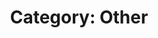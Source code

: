 ---
type: category
layout: archive
author_profile: true
permalink: /categories/other
taxonomy: Other
title: "Category: Other"
header:
  og_image: /assets/images/website_feature_image.png
  overlay_image: /assets/images/nighthawks.png
  caption: Copyright © Edward Hopper
search: true
---